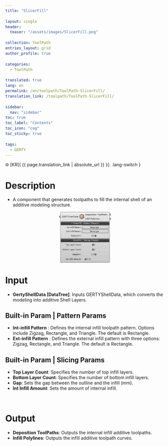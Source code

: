 ```yaml
---
title: "SlicerFill"

layout: single
header:
  teaser: "/assets/images/SlicerFill.png"

collection: ToolPath
entries_layout: grid
author_profile: true

categories:
  - ToolPath

translated: true
lang: en
permalink: /en/toolpath/ToolPath-SlicerFill/
translation_link: /toolpath/ToolPath-SlicerFill/

sidebar:
  nav: "sidebar"
toc: true
toc_label: "Contents"
toc_icon: "cog"
toc_sticky: true

tags: 
  - GERTY
---
```


🌐 [KR]( {{ page.translation_link | absolute_url }} ){: .lang-switch }

# Description

* A component that generates toolpaths to fill the internal shell of an additive modeling structure.

<p align="center">  <img src="/assets/images/SlicerFill.png" align="center" width="32%"></p>

# Input

* **GertyShellData [DataTree]**: Inputs GERTYShellData, which converts the modeling into additive Shell Layers.

## Built-in Param | Pattern Params

* **Int-infill Pattern** : Defines the internal infill toolpath pattern. Options include Zigzag, Rectangle, and Triangle. The default is Rectangle.
* **Ext-infill Pattern** :  Defines the external infill pattern with three options: Zigzag, Rectangle, and Triangle. The default is Rectangle.

## Built-in Param | Slicing Params

* **Top Layer Count**: Specifies the number of top infill layers.
* **Bottom Layer Count**: Specifies the number of bottom infill layers.
* **Gap**: Sets the gap between the outline and the infill (mm).
* **Int Infill Amount**: Sets the amount of internal infill.

<br>

# Output

* **Deposition ToolPaths**: Outputs the internal infill additive toolpaths.
* **Infill Polylines**: Outputs the infill additive toolpath curves.
